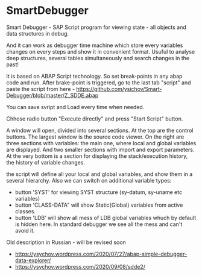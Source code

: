 # SmartDebugger
Smart Debugger - SAP Script program for viewing state - all objects and data structures in debug.

And it can work as debugger time machine which store every variables changes on every steps and show it in convenient format. Usuful to analyse deep structures, several tables simultaneously and search changes in the past!

It is based on ABAP Script technology. So set break-points in any abap code and run. After brake-point is triggered, go to the last tab "script" and paste the script from here - https://github.com/ysichov/Smart-Debugger/blob/master/Z_SDDE.abap

You can save svript and Load every time when needed.

Chhose radio button "Execute directly" and press "Start Script" button.

A window will open, divided into several sections. At the top are the control buttons. The largest window is the source code viewer. On the right are three sections with variables: the main one, where local and global variables are displayed. And two smaller sections with import and export parameters. At the very bottom is a section for displaying the stack/execution history, the history of variable changes.

the script will define all your local and global variables, and show them in a several hierarchy. Also we can switch on additional variable types:
 - button 'SYST' for viewing SYST structure (sy-datum, sy-uname etc variables)
 - button 'CLASS-DATA" will show Static(Global) variables from active classes.
 - button 'LDB' will show all mess of LDB global variables whuch by default is hidden here. In standard debugger we see all the mess and can't avoid it.


Old description in Russian - will be revised soon
- https://ysychov.wordpress.com/2020/07/27/abap-simple-debugger-data-explorer/
- https://ysychov.wordpress.com/2020/09/08/sdde2/


